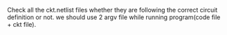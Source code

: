 Check all the ckt.netlist files whether they are following the correct circuit definition or not.
we should use 2 argv file while running program(code file + ckt file).
